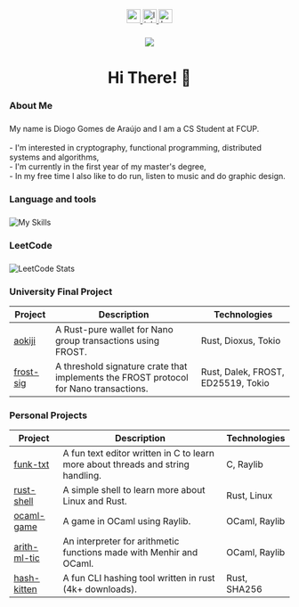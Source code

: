 <div align="center">
     <a href="https://diogoaraujo.com" target="blank">
     <img src="https://img.shields.io/static/v1?message=Portfolio&logo=codepen&label=&color=000000&logoColor=white&labelColor=&style=for-the-badge" height="25" alt="portfolio badge" /> 
   </a>
  <a href="https://www.linkedin.com/in/diogogomesaraujo/" target="blank">
    <img src="https://img.shields.io/static/v1?message=LinkedIn&logo=linkedin&label=&color=0077B5&logoColor=white&labelColor=&style=for-the-badge" height="25" alt="linkedin logo"  />
  </a>
  <a href="https://www.behance.net/diogoaraujo14" target="blank">
    <img src="https://img.shields.io/static/v1?message=Behance&logo=behance&label=&color=1769ff&logoColor=white&labelColor=&style=for-the-badge" height="25" alt="behance logo"  />
  </a>
</div>

###

<div align="center">
  <img src="https://visitor-badge.laobi.icu/badge?page_id=diogogomesaraujo.diogogomesaraujo&"  />
</div>

###

<h1 align="center">Hi There! 👋</h1>

###

<h3 align="left">About Me</h3>

###

<p align="left">My name is Diogo Gomes de Araújo and I am a CS Student at FCUP.<br><br>- I'm interested in cryptography, functional programming, distributed systems and algorithms,<br>- I'm currently in the first year of my master's degree,<br>- In my free time I also like to do run, listen to music and do graphic design.</p>

###

<h3 align="left">Language and tools</h3>

###

![My Skills](https://go-skill-icons.vercel.app/api/icons?i=rust,ocaml,java,c,mysql,python,docker,git)


###

<h3 align="left">LeetCode</h3>

###

<img src="https://leetcard.jacoblin.cool/diogogomesaraujo?theme=dark&font=Allerta&ext=none" alt="LeetCode Stats" />

###

<h3 align="left">University Final Project</h3>

<table>
  <thead>
    <tr>
      <th>Project</th>
      <th>Description</th>
      <th>Technologies</th>
    </tr>
  </thead>
  <tbody>
            <tr>
      <td><a href="https://github.com/diogogomesaraujo/aokiji">aokiji</a></td>
      <td>A Rust-pure wallet for Nano group transactions using FROST.</td>
      <td>Rust, Dioxus, Tokio</td>
    </tr>
    <tr>
      <td><a href="https://github.com/diogogomesaraujo/frost-sig">frost-sig</a></td>
      <td>A threshold signature crate that implements the FROST protocol for Nano transactions.</td>
      <td>Rust, Dalek, FROST, ED25519, Tokio</td>
    </tr>
       </tbody>
</table>

<h3 align="left">Personal Projects</h3>

<table>
  <thead>
    <tr>
      <th>Project</th>
      <th>Description</th>
      <th>Technologies</th>
    </tr>
  </thead>
  <tbody>
    <tr>
      <td><a href="https://github.com/diogogomesaraujo/funk-txt">funk-txt</a></td>
      <td>A fun text editor written in C to learn more about threads and string handling.</td>
      <td>C, Raylib</td>
    </tr>
    <tr>
      <td><a href="https://github.com/diogogomesaraujo/rust-shell">rust-shell</a></td>
      <td>A simple shell to learn more about Linux and Rust.</td>
      <td>Rust, Linux</td>
    </tr>
    <tr>
      <td><a href="https://github.com/diogogomesaraujo/ocaml-game">ocaml-game</a></td>
      <td>A game in OCaml using Raylib.</td>
      <td>OCaml, Raylib</td>
    </tr>
     <tr>
      <td><a href="https://github.com/diogogomesaraujo/arith-ml-tic">arith-ml-tic</a></td>
      <td>An interpreter for arithmetic functions made with Menhir and OCaml.</td>
      <td>OCaml, Raylib</td>
    </tr>
     <tr>
      <td><a href="https://github.com/diogogomesaraujo/hash-kitten">hash-kitten</a></td>
      <td>A fun CLI hashing tool written in rust (4k+ downloads).</td>
      <td>Rust, SHA256</td>
    </tr>
  </tbody>
</table>


